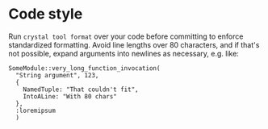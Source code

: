 # Code style

Run `crystal tool format` over your code before committing to enforce standardized formatting.
Avoid line lengths over 80 characters, and if that's not possible, expand arguments into newlines as necessary, e.g. like:

```
SomeModule::very_long_function_invocation(
  "String argument", 123,
  {
    NamedTuple: "That couldn't fit",
    IntoALine: "With 80 chars"
  },
  :loremipsum
  )
```
